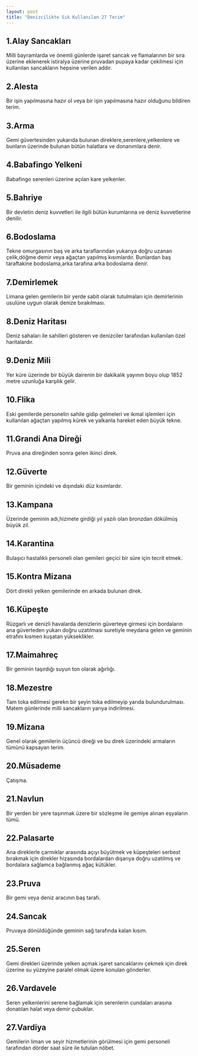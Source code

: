 ```yaml
---
layout: post
title: "Denizcilikte Sık Kullanılan 27 Terim"
---
```


## 1.Alay Sancakları

Milli bayramlarda ve önemli günlerde işaret sancak ve flamalarının bir sıra üzerine eklenerek
istiralya üzerine pruvadan pupaya kadar çekilmesi için kullanılan sancakların hepsine verilen addır.

## 2.Alesta

Bir işin yapılmasına hazır ol veya bir işin yapılmasına hazır olduğunu bildiren terim.

## 3.Arma

Gemi güvertesinden yukarıda bulunan direklere,serenlere,yelkenlere ve bunların üzerinde
bulunan bütün halatlara ve donanımlara denir.

## 4.Babafingo Yelkeni

Babafingo serenleri üzerine açılan kare yelkenler.

## 5.Bahriye

Bir devletin deniz kuvvetleri ile ilgili bütün kurumlarına ve deniz kuvvetlerine denilir.

## 6.Bodoslama

Tekne omurgasının baş ve arka taraflarından yukarıya doğru uzanan çelik,döğme demir
veya ağaçtan yapılmış kısımlardır.
Bunlardan baş taraftakine bodoslama,arka tarafına arka bodoslama denir.

## 7.Demirlemek

Limana gelen gemilerin bir yerde sabit olarak tutulmaları için demirlerinin usulüne
uygun olarak denize bırakılması.

## 8.Deniz Haritası

Deniz sahaları ile sahilleri gösteren ve denizciler tarafından kullanılan özel haritalardır.

## 9.Deniz Mili

Yer küre üzerinde bir büyük dairenin bir dakikalık yayının boyu olup 1852 metre
uzunluğa karşılık gelir.

## 10.Flika

Eski gemilerde personelin sahile gidip gelmeleri ve ikmal işlemleri için kullanılan ağaçtan
yapılmış kürek ve yalkanla hareket eden büyük tekne.

## 11.Grandi Ana Direği

Pruva ana direğinden sonra gelen ikinci direk.

## 12.Güverte

Bir geminin içindeki ve dışındaki düz kısımlardır.

## 13.Kampana

Üzerinde geminin adı,hizmete girdiği yıl yazılı olan bronzdan dökülmüş büyük zil.

## 14.Karantina

Bulaşıcı hastalıklı personeli olan gemileri geçici bir süre için tecrit etmek.

## 15.Kontra Mizana

Dört direkli yelken gemilerinde en arkada bulunan direk.

## 16.Küpeşte

Rüzgarlı ve denizli havalarda denizlerin güverteye girmesi için bordaların ana güverteden
yukarı doğru uzatılması suretiyle meydana gelen ve geminin etrafını kısmen kuşatan yükseklikler.

## 17.Maimahreç

Bir geminin taşırdığı suyun ton olarak ağırlığı.

## 18.Mezestre

Tam toka edilmesi gerekn bir şeyin toka edilmeyip yarıda bulundurulması.
Matem günlerinde milli sancakların yarıya indirilmesi.

## 19.Mizana

Genel olarak gemilerin üçüncü direği ve bu direk üzerindeki armaların tümünü kapsayan terim.

## 20.Müsademe

Çatışma.

## 21.Navlun

Bir yerden bir yere taşınmak üzere bir sözleşme ile gemiye alınan eşyaların tümü.

## 22.Palasarte

Ana direklerle çarmıklar arasında açıyı büyütmek ve küpeşteleri serbest bırakmak için
direkler hizasında bordalardan dışarıya doğru uzatılmış ve bordalara sağlamca bağlanmış
ağaç kütükler.

## 23.Pruva

Bir gemi veya deniz aracının baş tarafı.

## 24.Sancak

Pruvaya dönüldüğünde geminin sağ tarafında kalan kısım.

## 25.Seren

Gemi direkleri üzerinde yelken açmak işaret sancaklarını çekmek için direk üzerine
su yüzeyine paralel olmak üzere konulan gönderler.

## 26.Vardavele

Seren yelkenlerini serene bağlamak için serenlerin cundaları arasına donatılan halat
veya demir çubuklar.

## 27.Vardiya

Gemilerin liman ve seyir hizmetlerinin görülmesi için gemi personeli tarafından
dörder saat süre ile tutulan nöbet.